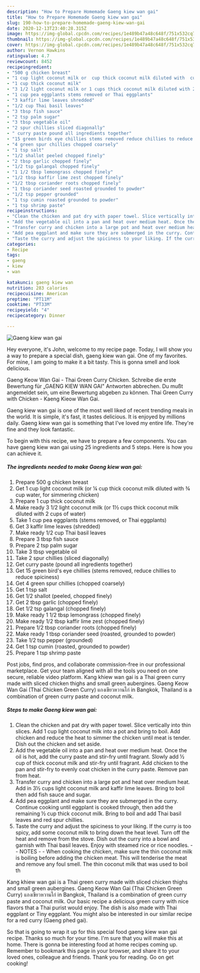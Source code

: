 ```yaml
---
description: "How to Prepare Homemade Gaeng kiew wan gai"
title: "How to Prepare Homemade Gaeng kiew wan gai"
slug: 190-how-to-prepare-homemade-gaeng-kiew-wan-gai
date: 2020-12-13T23:40:28.315Z
image: https://img-global.cpcdn.com/recipes/1e489b47a48c648f/751x532cq70/gaeng-kiew-wan-gai-recipe-main-photo.jpg
thumbnail: https://img-global.cpcdn.com/recipes/1e489b47a48c648f/751x532cq70/gaeng-kiew-wan-gai-recipe-main-photo.jpg
cover: https://img-global.cpcdn.com/recipes/1e489b47a48c648f/751x532cq70/gaeng-kiew-wan-gai-recipe-main-photo.jpg
author: Vernon Hawkins
ratingvalue: 4.7
reviewcount: 8452
recipeingredient:
- "500 g chicken breast"
- "1 cup light coconut milk or  cup thick coconut milk diluted with  cup water for simmering chicken"
- "1 cup thick coconut milk"
- "3 1/2 light coconut milk or 1 cups thick coconut milk diluted with 2 cups of water"
- "1 cup pea eggplants stems removed or Thai eggplants"
- "3 kaffir lime leaves shredded"
- "1/2 cup Thai basil leaves"
- "3 tbsp fish sauce"
- "2 tsp palm sugar"
- "3 tbsp vegetable oil"
- "2 spur chillies sliced diagonally"
- " curry paste pound all ingredients together"
- "15 green birds eye chillies stems removed reduce chillies to reduce spiciness"
- "4 green spur chillies chopped coarsely"
- "1 tsp salt"
- "1/2 shallot peeled chopped finely"
- "2 tbsp garlic chopped finely"
- "1/2 tsp galangal chopped finely"
- "1 1/2 tbsp lemongrass chopped finely"
- "1/2 tbsp kaffir lime zest chopped finely"
- "1/2 tbsp coriander roots chopped finely"
- "1 tbsp coriander seed roasted grounded to powder"
- "1/2 tsp pepper grounded"
- "1 tsp cumin roasted grounded to powder"
- "1 tsp shrimp paste"
recipeinstructions:
- "Clean the chicken and pat dry with paper towel. Slice vertically into thin slices. Add 1 cup light coconut milk into a pot and bring to boil. Add chicken and reduce the heat to simmer the chicken until meat is tender. Dish out the chicken and set aside."
- "Add the vegetable oil into a pan and heat over medium heat. Once the oil is hot, add the curry paste and stir-fry until fragrant. Slowly add ½ cup of thick coconut milk and stir-fry until fragrant. Add chicken to the pan and stir-fry to evenly coat chicken in the curry paste. Remove pan from heat."
- "Transfer curry and chicken into a large pot and heat over medium heat. Add in 3½ cups light coconut milk and kaffir lime leaves. Bring to boil then add fish sauce and sugar."
- "Add pea eggplant and make sure they are submerged in the curry. Continue cooking until eggplant is cooked through, then add the remaining ½ cup thick coconut milk. Bring to boil and add Thai basil leaves and red spur chillies."
- "Taste the curry and adjust the spiciness to your liking. If the curry is too spicy, add some coconut milk to bring down the heat level. Turn off the heat and remove from the stove. Dish out the curry into a bowl and garnish with Thai basil leaves. Enjoy with steamed rice or rice noodles.  NOTES  When cooking the chicken, make sure the thin coconut milk is boiling before adding the chicken meat. This will tenderise the meat and remove any foul smell. The thin coconut milk that was used to boil th"
categories:
- Recipe
tags:
- gaeng
- kiew
- wan

katakunci: gaeng kiew wan 
nutrition: 283 calories
recipecuisine: American
preptime: "PT11M"
cooktime: "PT33M"
recipeyield: "4"
recipecategory: Dinner

---
```



![Gaeng kiew wan gai](https://img-global.cpcdn.com/recipes/1e489b47a48c648f/751x532cq70/gaeng-kiew-wan-gai-recipe-main-photo.jpg)

Hey everyone, it's John, welcome to my recipe page. Today, I will show you a way to prepare a special dish, gaeng kiew wan gai. One of my favorites. For mine, I am going to make it a bit tasty. This is gonna smell and look delicious.

Gaeng Keow Wan Gai - Thai Green Curry Chicken. Schreibe die erste Bewertung für „GAENG KIEW WAN GAI&#34; Antworten abbrechen. Du mußt angemeldet sein, um eine Bewertung abgeben zu können. Thai Green Curry with Chicken - Kaeng Kieow Wan Gai.

Gaeng kiew wan gai is one of the most well liked of recent trending meals in the world. It is simple, it's fast, it tastes delicious. It is enjoyed by millions daily. Gaeng kiew wan gai is something that I've loved my entire life. They're fine and they look fantastic.


To begin with this recipe, we have to prepare a few components. You can have gaeng kiew wan gai using 25 ingredients and 5 steps. Here is how you can achieve it.

<!--inarticleads1-->

##### The ingredients needed to make Gaeng kiew wan gai:

1. Prepare 500 g chicken breast
1. Get 1 cup light coconut milk (or ¼ cup thick coconut milk diluted with ¾ cup water, for simmering chicken)
1. Prepare 1 cup thick coconut milk
1. Make ready 3 1/2 light coconut milk (or 1½ cups thick coconut milk diluted with 2 cups of water)
1. Take 1 cup pea eggplants (stems removed, or Thai eggplants)
1. Get 3 kaffir lime leaves (shredded)
1. Make ready 1/2 cup Thai basil leaves
1. Prepare 3 tbsp fish sauce
1. Prepare 2 tsp palm sugar
1. Take 3 tbsp vegetable oil
1. Take 2 spur chillies (sliced diagonally)
1. Get  curry paste (pound all ingredients together)
1. Get 15 green bird&#39;s eye chillies (stems removed, reduce chillies to reduce spiciness)
1. Get 4 green spur chillies (chopped coarsely)
1. Get 1 tsp salt
1. Get 1/2 shallot (peeled, chopped finely)
1. Get 2 tbsp garlic (chopped finely)
1. Get 1/2 tsp galangal (chopped finely)
1. Make ready 1 1/2 tbsp lemongrass (chopped finely)
1. Make ready 1/2 tbsp kaffir lime zest (chopped finely)
1. Prepare 1/2 tbsp coriander roots (chopped finely)
1. Make ready 1 tbsp coriander seed (roasted, grounded to powder)
1. Take 1/2 tsp pepper (grounded)
1. Get 1 tsp cumin (roasted, grounded to powder)
1. Prepare 1 tsp shrimp paste


Post jobs, find pros, and collaborate commission-free in our professional marketplace. Get your team aligned with all the tools you need on one secure, reliable video platform. Kang khiew wan gai is a Thai green curry made with sliced chicken thighs and small green aubergines. Gaeng Keow Wan Gai (Thai Chicken Green Curry) แกงเขียวหวานไก่ in Bangkok, Thailand is a combination of green curry paste and coconut milk. 

<!--inarticleads2-->

##### Steps to make Gaeng kiew wan gai:

1. Clean the chicken and pat dry with paper towel. Slice vertically into thin slices. Add 1 cup light coconut milk into a pot and bring to boil. Add chicken and reduce the heat to simmer the chicken until meat is tender. Dish out the chicken and set aside.
1. Add the vegetable oil into a pan and heat over medium heat. Once the oil is hot, add the curry paste and stir-fry until fragrant. Slowly add ½ cup of thick coconut milk and stir-fry until fragrant. Add chicken to the pan and stir-fry to evenly coat chicken in the curry paste. Remove pan from heat.
1. Transfer curry and chicken into a large pot and heat over medium heat. Add in 3½ cups light coconut milk and kaffir lime leaves. Bring to boil then add fish sauce and sugar.
1. Add pea eggplant and make sure they are submerged in the curry. Continue cooking until eggplant is cooked through, then add the remaining ½ cup thick coconut milk. Bring to boil and add Thai basil leaves and red spur chillies.
1. Taste the curry and adjust the spiciness to your liking. If the curry is too spicy, add some coconut milk to bring down the heat level. Turn off the heat and remove from the stove. Dish out the curry into a bowl and garnish with Thai basil leaves. Enjoy with steamed rice or rice noodles. -  - NOTES -  - When cooking the chicken, make sure the thin coconut milk is boiling before adding the chicken meat. This will tenderise the meat and remove any foul smell. The thin coconut milk that was used to boil th


Kang khiew wan gai is a Thai green curry made with sliced chicken thighs and small green aubergines. Gaeng Keow Wan Gai (Thai Chicken Green Curry) แกงเขียวหวานไก่ in Bangkok, Thailand is a combination of green curry paste and coconut milk. Our basic recipe a delicious green curry with nice flavors that a Thai purist would enjoy. The dish is also made with Thai eggplant or Tiny eggplant. You might also be interested in our similar recipe for a red curry (Gaeng phed gai). 

So that is going to wrap it up for this special food gaeng kiew wan gai recipe. Thanks so much for your time. I'm sure that you will make this at home. There is gonna be interesting food at home recipes coming up. Remember to bookmark this page in your browser, and share it to your loved ones, colleague and friends. Thank you for reading. Go on get cooking!
